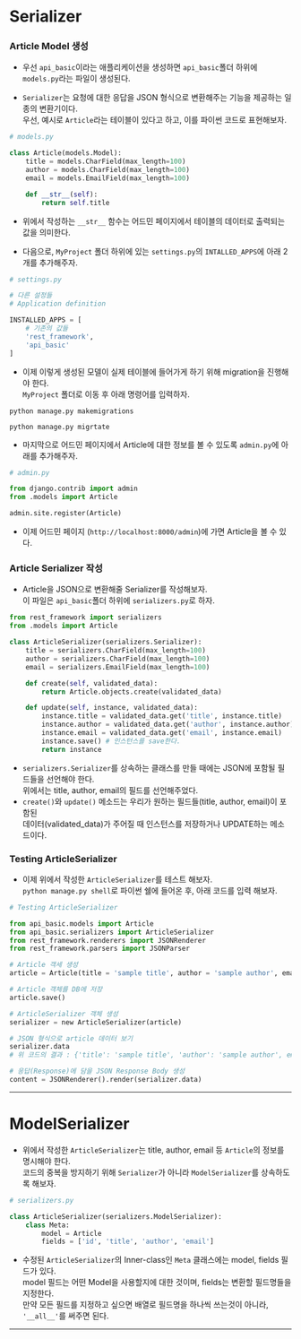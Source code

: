 # Serializer

<h3>Article Model 생성</h3>

- 우선 `api_basic`이라는 애플리케이션을 생성하면 `api_basic`폴더 하위에  
  `models.py`라는 파일이 생성된다.

- `Serializer`는 요청에 대한 응답을 JSON 형식으로 변환해주는 기능을 제공하는 일종의 변환기이다.  
  우선, 예시로 `Article`라는 테이블이 있다고 하고, 이를 파이썬 코드로 표현해보자.

```py
# models.py

class Article(models.Model):
    title = models.CharField(max_length=100)
    author = models.CharField(max_length=100)
    email = models.EmailField(max_length=100)

    def __str__(self):
        return self.title
```

- 위에서 작성하는 `__str__` 함수는 어드민 페이지에서 테이블의 데이터로 출력되는 값을 의미한다.

* 다음으로, `MyProject` 폴더 하위에 있는 `settings.py`의 `INTALLED_APPS`에 아래 2개를 추가해주자.

```py
# settings.py

# 다른 설정들
# Application definition

INSTALLED_APPS = [
    # 기존의 값들
    'rest_framework',
    'api_basic'
]
```

- 이제 이렇게 생성된 모델이 실제 테이블에 들어가게 하기 위해 migration을 진행해야 한다.  
  `MyProject` 폴더로 이동 후 아래 명령어를 입력하자.

```
python manage.py makemigrations

python manage.py migrtate
```

- 마지막으로 어드민 페이지에서 Article에 대한 정보를 볼 수 있도록 `admin.py`에 아래를 추가해주자.

```py
# admin.py

from django.contrib import admin
from .models import Article

admin.site.register(Article)
```

- 이제 어드민 페이지 (`http://localhost:8000/admin`)에 가면 Article을 볼 수 있다.

<h3>Article Serializer 작성</h3>

- Article을 JSON으로 변환해줄 Serializer를 작성해보자.  
  이 파일은 `api_basic`폴더 하위에 `serializers.py`로 하자.

```py
from rest_framework import serializers
from .models import Article

class ArticleSerializer(serializers.Serializer):
    title = serializers.CharField(max_length=100)
    author = serializers.CharField(max_length=100)
    email = serializers.EmailField(max_length=100)

    def create(self, validated_data):
        return Article.objects.create(validated_data)

    def update(self, instance, validated_data):
        instance.title = validated_data.get('title', instance.title)
        instance.author = validated_data.get('author', instance.author)
        instance.email = validated_data.get('email', instance.email)
        instance.save() # 인스턴스를 save한다.
        return instance

```

- `serializers.Serializer`를 상속하는 클래스를 만들 때에는 JSON에 포함될 필드들을 선언해야 한다.  
  위에서는 title, author, email의 필드를 선언해주었다.
- `create()`와 `update()` 메소드는 우리가 원하는 필드들(title, author, email)이 포함된  
  데이터(validated_data)가 주어질 때 인스턴스를 저장하거나 UPDATE하는 메소드이다.

<h3>Testing ArticleSerializer</h3>

- 이제 위에서 작성한 `ArticleSerializer`를 테스트 해보자.  
  `python manage.py shell`로 파이썬 쉘에 들어온 후, 아래 코드를 입력 해보자.

```py
# Testing ArticleSerializer

from api_basic.models import Article
from api_basic.serializers import ArticleSerializer
from rest_framework.renderers import JSONRenderer
from rest_framework.parsers import JSONParser

# Article 객세 생성
article = Article(title = 'sample title', author = 'sample author', email = 'sample@sample.com')

# Article 객체를 DB에 저장
article.save()

# ArticleSerializer 객체 생성
serializer = new ArticleSerializer(article)

# JSON 형식으로 article 데이터 보기
serializer.data
# 위 코드의 결과 : {'title': 'sample title', 'author': 'sample author', email: 'sample@email.com'}

# 응답(Response)에 담을 JSON Response Body 생성
content = JSONRenderer().render(serializer.data)
```

<hr/>

# ModelSerializer

- 위에서 작성한 `ArticleSerializer`는 title, author, email 등 `Article`의 정보를 명시해야 한다.  
  코드의 중복을 방지하기 위해 `Serializer`가 아니라 `ModelSerializer`를 상속하도록 해보자.

```py
# serializers.py

class ArticleSerializer(serializers.ModelSerializer):
    class Meta:
        model = Article
        fields = ['id', 'title', 'author', 'email']
```

- 수정된 `ArticleSerializer`의 Inner-class인 `Meta` 클래스에는 model, fields 필드가 있다.  
  model 필드는 어떤 Model을 사용할지에 대한 것이며, fields는 변환할 필드명들을 지정한다.  
  만약 모든 필드를 지정하고 싶으면 배열로 필드명을 하나씩 쓰는것이 아니라, `'__all__'`를 써주면 된다.

<hr/>
